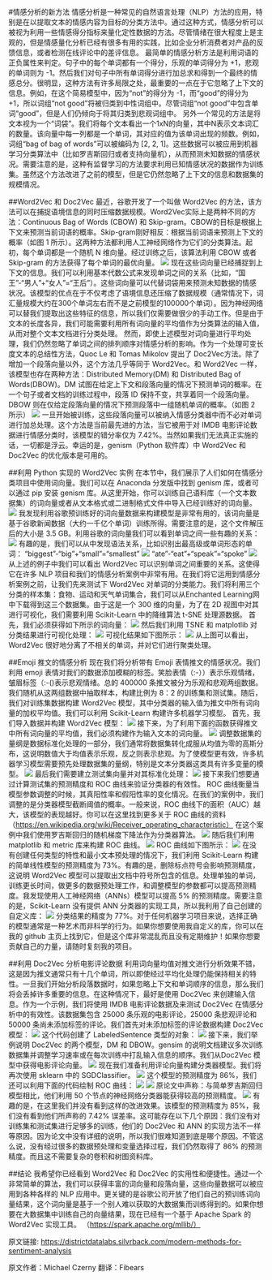 #情感分析的新方法
情感分析是一种常见的自然语言处理（NLP）方法的应用，特别是在以提取文本的情感内容为目标的分类方法中。通过这种方式，情感分析可以被视为利用一些情感得分指标来量化定性数据的方法。尽管情绪在很大程度上是主观的，但是情感量化分析已经有很多有用的实践，比如企业分析消费者对产品的反馈信息，或者检测在线评论中的差评信息。
最简单的情感分析方法是利用词语的正负属性来判定。句子中的每个单词都有一个得分，乐观的单词得分为 +1，悲观的单词则为 -1。然后我们对句子中所有单词得分进行加总求和得到一个最终的情感总分。很明显，这种方法有许多局限之处，最重要的一点在于它忽略了上下文的信息。例如，在这个简易模型中，因为“not”的得分为 -1，而“good”的得分为 +1，所以词组“not good”将被归类到中性词组中。尽管词组“not good”中包含单词“good”，但是人们仍倾向于将其归类到悲观词组中。
另外一个常见的方法是将文本视为一个“词袋”。我们将每个文本看出一个1xN的向量，其中N表示文本词汇的数量。该向量中每一列都是一个单词，其对应的值为该单词出现的频数。例如，词组“bag of bag of words”可以被编码为 [2, 2, 1]。这些数据可以被应用到机器学习分类算法中（比如罗吉斯回归或者支持向量机），从而预测未知数据的情感状况。需要注意的是，这种有监督学习的方法要求利用已知情感状况的数据作为训练集。虽然这个方法改进了之前的模型，但是它仍然忽略了上下文的信息和数据集的规模情况。

##Word2Vec 和 Doc2Vec
最近，谷歌开发了一个叫做 Word2Vec 的方法，该方法可以在捕捉语境信息的同时压缩数据规模。Word2Vec实际上是两种不同的方法：Continuous Bag of Words (CBOW) 和 Skip-gram。CBOW的目标是根据上下文来预测当前词语的概率。Skip-gram刚好相反：根据当前词语来预测上下文的概率（如图 1 所示）。这两种方法都利用人工神经网络作为它们的分类算法。起初，每个单词都是一个随机 N 维向量。经过训练之后，该算法利用 CBOW 或者 Skip-gram 的方法获得了每个单词的最优向量。
![](http://static.datartisan.com/upload/attachment/2015/10/gabKYIco.png)
现在这些词向量已经捕捉到上下文的信息。我们可以利用基本代数公式来发现单词之间的关系（比如，“国王”-“男人”+“女人”=“王后”）。这些词向量可以代替词袋用来预测未知数据的情感状况。该模型的优点在于不仅考虑了语境信息还压缩了数据规模（通常情况下，词汇量规模大约在300个单词左右而不是之前模型的100000个单词）。因为神经网络可以替我们提取出这些特征的信息，所以我们仅需要做很少的手动工作。但是由于文本的长度各异，我们可能需要利用所有词向量的平均值作为分类算法的输入值，从而对整个文本文档进行分类处理。
然而，即使上述模型对词向量进行平均处理，我们仍然忽略了单词之间的排列顺序对情感分析的影响。作为一个处理可变长度文本的总结性方法，Quoc Le 和 Tomas Mikolov 提出了 Doc2Vec方法。除了增加一个段落向量以外，这个方法几乎等同于 Word2Vec。和 Word2Vec 一样，该模型也存在两种方法：Distributed Memory(DM) 和 Distributed Bag of Words(DBOW)。DM 试图在给定上下文和段落向量的情况下预测单词的概率。在一个句子或者文档的训练过程中，段落 ID 保持不变，共享着同一个段落向量。DBOW 则在仅给定段落向量的情况下预测段落中一组随机单词的概率。（如图 2 所示）
![](http://static.datartisan.com/upload/attachment/2015/10/Exu0jd6r.png)
一旦开始被训练，这些段落向量可以被纳入情感分类器中而不必对单词进行加总处理。这个方法是当前最先进的方法，当它被用于对 IMDB 电影评论数据进行情感分类时，该模型的错分率仅为 7.42%。当然如果我们无法真正实施的话，一切都是浮云。幸运的是，genism（Python 软件库）中 Word2Vec 和 Doc2Vec 的优化版本是可用的。

##利用 Python 实现的 Word2Vec 实例
在本节中，我们展示了人们如何在情感分类项目中使用词向量。我们可以在 Anaconda 分发版中找到 genism 库，或者可以通过 pip 安装 genism 库。从这里开始，你可以训练自己语料库（一个文本数据集）的词向量或者从文本格式或二进制格式文件中导入已经训练好的词向量。
![](http://static.datartisan.com/upload/attachment/2015/10/HSiYWRtH.png)
我发现利用谷歌预训练好的词向量数据来构建模型是非常有用的，该词向量是基于谷歌新闻数据（大约一千亿个单词）训练所得。需要注意的是，这个文件解压后的大小是 3.5 GB。利用谷歌的词向量我们可以看到单词之间一些有趣的关系：
![](http://static.datartisan.com/upload/attachment/2015/10/MRcoqI9x.png)
有趣的是，我们可以从中发现语法关系，比如识别出最高级或单词形态的单词：
“biggest”-“big”+“small”=“smallest”
![](http://static.datartisan.com/upload/attachment/2015/10/IU93Ubn4.png)
“ate”-“eat”+“speak”=“spoke”
![](http://static.datartisan.com/upload/attachment/2015/10/qTfd4djW.png)
从上述的例子中我们可以看出 Word2Vec 可以识别单词之间重要的关系。这使得它在许多 NLP 项目和我们的情感分析案例中非常有用。在我们将它运用到情感分析案例之前，让我们先来测试下 Word2Vec 对单词的分类能力。我们将利用三个分类的样本集：食物、运动和天气单词集合，我们可以从Enchanted Learning网中下载得到这三个数据集。由于这是一个 300 维的向量，为了在 2D 视图中对其进行可视化，我们需要利用 Scikit-Learn 中的降维算法 t-SNE 处理源数据。
首先，我们必须获得如下所示的词向量：
![](http://static.datartisan.com/upload/attachment/2015/10/W0dMIM7G.png)
然后我们利用 TSNE 和 matplotlib 对分类结果进行可视化处理：
![](http://static.datartisan.com/upload/attachment/2015/10/XZx8WyTT.png)
可视化结果如下图所示：
![](http://static.datartisan.com/upload/attachment/2015/10/SGzF9mQO.png)
从上图可以看出，Word2Vec 很好地分离了不相关的单词，并对它们进行聚类处理。

##Emoji 推文的情感分析
现在我们将分析带有 Emoji 表情推文的情感状况。我们利用 emoji 表情对我们的数据添加模糊的标签。笑脸表情（:-））表示乐观情绪，皱眉标签（:-()表示悲观情绪。总的 400000 条推文被分为乐观和悲观两组数据。我们随机从这两组数据中抽取样本，构建比例为 8：2 的训练集和测试集。随后，我们对训练集数据构建 Word2Vec 模型，其中分类器的输入值为推文中所有词向量的加权平均值。我们可以利用 Scikit-Learn 构建许多机器学习模型。
首先，我们导入数据并构建 Word2Vec 模型：
![](http://static.datartisan.com/upload/attachment/2015/10/pfe6IGLM.png)
接下来，为了利用下面的函数获得推文中所有词向量的平均值，我们必须构建作为输入文本的词向量。
![](http://static.datartisan.com/upload/attachment/2015/10/3ahuu2SL.png)
调整数据集的量纲是数据标准化处理的一部分，我们通常将数据集转化成服从均值为零的高斯分布，这说明数值大于均值表示乐观，反之则表示悲观。为了使模型更有效，许多机器学习模型需要预先处理数据集的量纲，特别是文本分类器这类具有许多变量的模型。
![](http://static.datartisan.com/upload/attachment/2015/10/Kv3d8BZ7.png)
最后我们需要建立测试集向量并对其标准化处理：
![](http://static.datartisan.com/upload/attachment/2015/10/INYDO8Pa.png)
接下来我们想要通过计算测试集的预测精度和 ROC 曲线来验证分类器的有效性。 ROC 曲线衡量当模型参数调整的时候，其真阳性率和假阳性率的变化情况。在我们的案例中，我们调整的是分类器模型截断阈值的概率。一般来说，ROC 曲线下的面积（AUC）越大，该模型的表现越好。你可以在这里找到更多关于 ROC 曲线的资料
（https://en.wikipedia.org/wiki/Receiver_operating_characteristic）
在这个案例中我们使用罗吉斯回归的随机梯度下降法作为分类器算法。
![](http://static.datartisan.com/upload/attachment/2015/10/JySRSlDD.png)
随后我们利用 matplotlib 和 metric 库来构建 ROC 曲线。
![](http://static.datartisan.com/upload/attachment/2015/10/TIzwQPLM.png)
ROC 曲线如下图所示：
![](http://static.datartisan.com/upload/attachment/2015/10/7ca69ixf.png)
在没有创建任何类型的特性和最小文本预处理的情况下，我们利用 Scikit-Learn 构建的简单线性模型的预测精度为 73%。有趣的是，删除标点符号会影响预测精度，这说明 Word2Vec 模型可以提取出文档中符号所包含的信息。处理单独的单词，训练更长时间，做更多的数据预处理工作，和调整模型的参数都可以提高预测精度。我发现使用人工神经网络（ANNs）模型可以提高 5% 的预测精度。需要注意的是，Scikit-Learn 没有提供 ANN 分类器的实现工具，所以我利用了自己创建的自定义库：
![](http://static.datartisan.com/upload/attachment/2015/10/JpDNiKbM.png)
分类结果的精度为 77%。对于任何机器学习项目来说，选择正确的模型通常是一种艺术而非科学的行为。如果你想要使用我自定义的库，你可以在我的 github 主页上找到它，但是这个库非常混乱而且没有定期维护！如果你想要贡献自己的力量，请随时复刻我的项目。

##利用 Doc2Vec 分析电影评论数据
利用词向量均值对推文进行分析效果不错，这是因为推文通常只有十几个单词，所以即使经过平均化处理仍能保持相关的特性。一旦我们开始分析段落数据时，如果忽略上下文和单词顺序的信息，那么我们将会丢掉许多重要的信息。在这种情况下，最好是使用 Doc2Vec 来创建输入信息。作为一个示例，我们将使用 IMDB 电影评论数据及来测试 Doc2Vec 在情感分析中的有效性。该数据集包含 25000 条乐观的电影评论，25000 条悲观评论和 50000 条尚未添加标签的评论。我们首先对未添加标签的评论数据构建 Doc2Vec 模型：
![](http://static.datartisan.com/upload/attachment/2015/10/oNxriUlP.png)
这个代码创建了 LabeledSentence 类型的对象：
![](http://static.datartisan.com/upload/attachment/2015/10/PaoMhhmX.png)
接下来，我们举例说明 Doc2Vec 的两个模型，DM 和 DBOW。gensim 的说明文档建议多次训练数据集并调整学习速率或在每次训练中打乱输入信息的顺序。我们从Doc2Vec 模型中获得电影评论向量。
![](http://static.datartisan.com/upload/attachment/2015/10/xvAbM7YK.png)
现在我们准备利用评论向量构建分类器模型。我们将再次使用 sklearn 中的 SGDClassifier。
![](http://static.datartisan.com/upload/attachment/2015/10/sn511r24.png)
这个模型的预测精度为 86%，我们还可以利用下面的代码绘制 ROC 曲线：
![](http://static.datartisan.com/upload/attachment/2015/10/sBbYxdNZ.png)
![](http://static.datartisan.com/upload/attachment/2015/10/STt6xM90.png)
原论文中声称：与简单罗吉斯回归模型相比，他们利用 50 个节点的神经网络分类器能获得较高的预测精度。
![](http://static.datartisan.com/upload/attachment/2015/10/NdyCqhU9.png)
有趣的是，在这里我们并没有看到这样的改进效果。该模型的预测精度为 85%，我们没有看到他们所声称的 7.42% 误差率。这可能存在以下几个原因：我们没有对训练集和测试集进行足够多的训练，他们的 Doc2Vec 和 ANN 的实现方法不一样等原因。因为论文中没有详细的说明，所以我们很难知道到底是哪个原因。不管这么说，没有经过很多的数据预处理和变量选择过程，我们仍然取得了 86% 的预测精度。而且这不需要复杂的卷积和树图资料库。

##结论
我希望你已经看到 Word2Vec 和 Doc2Vec 的实用性和便捷性。通过一个非常简单的算法，我们可以获得丰富的词向量和段落向量，这些向量数据可以被应用到各种各样的 NLP 应用中。更关键的是谷歌公司开放了他们自己的预训练词向量结果，这个词向量是基于一个别人难以获取的大数据集而训练得到的。如果你想要在大数据集中训练自己的向量结果，现在已经有一个基于 Apache Spark 的 Word2Vec 实现工具。
（https://spark.apache.org/mllib/）

原文链接: https://districtdatalabs.silvrback.com/modern-methods-for-sentiment-analysis

原文作者：Michael Czerny
翻译：Fibears
